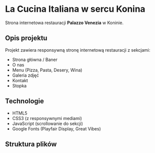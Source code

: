 # La Cucina Italiana w sercu Konina

Strona internetowa restauracji **Palazzo Venezia** w Koninie.

## Opis projektu
Projekt zawiera responsywną stronę internetową restauracji z sekcjami:
- Strona główna / Baner
- O nas
- Menu (Pizza, Pasta, Desery, Wina)
- Galeria zdjęć
- Kontakt
- Stopka

## Technologie
- HTML5
- CSS3 (z responsywnymi mediami)
- JavaScript (scrollowanie do sekcji)
- Google Fonts (Playfair Display, Great Vibes)

## Struktura plików
